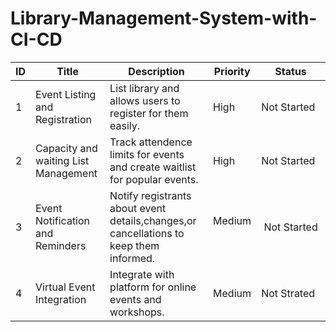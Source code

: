 # Library-Management-System-with-CI-CD
| ID  | Title                 | Description                                      | Priority | Status      |
| --- | --------------------- | ------------------------------------------------ | -------- | ----------- |
| 1   | Event Listing and Registration       | List library and allows users to register for them easily.                               | High   | Not Started |
| 2   |Capacity and waiting List Management  | Track attendence limits for events and create waitlist for popular events.               | High   | Not Started |
| 3   | Event Notification and Reminders     | Notify registrants about event details,changes,or cancellations to keep them informed.   |Medium  | Not Started |
| 4   |Virtual Event Integration             | Integrate with platform for online events and workshops.                                 | Medium | Not Strated |

